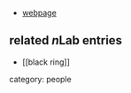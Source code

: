 

* [webpage](http://www.damtp.cam.ac.uk/people/h.s.reall/)

## related $n$Lab entries

* [[black ring]]

category: people